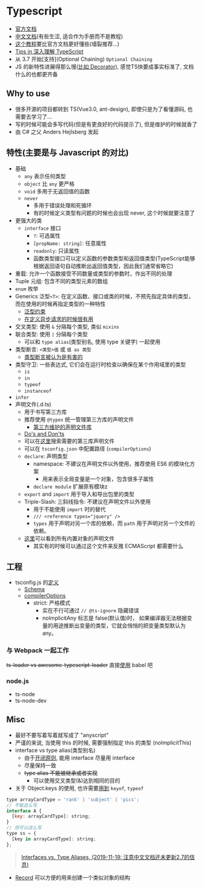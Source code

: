 # Typescript

* [官方文档](https://www.typescriptlang.org/docs/home.html)
* [中文文档](https://www.tslang.cn/docs/home.html)(有些生涩, 适合作为手册而不是教程)
* [这个教程](https://ts.xcatliu.com/)要比官方文档更好懂些(墙裂推荐...)
* [Tips in 深入理解 TypeScript](https://jkchao.github.io/typescript-book-chinese/tips/stringBasedEmuns.html)
* 从 3.7 开始[支持](Optional Chaining) `Optional Chaining`
* JS 的新特性进展得那么慢([比如 Decorator](https://github.com/tc39/proposal-decorators#why-is-decorators-taking-so-long)), 感觉TS快要成事实标准了, 文档什么的也都更齐备

## Why to use

* 很多开源的项目都转到 TS(Vue3.0, ant-design), 即使只是为了看懂源码, 也需要去学习了...
* 写的时候可能会多写代码(但是有更良好的代码提示了), 但是维护的时候就香了
* 由 C# 之父 Anders Hejlsberg 发起

## 特性(主要是与 Javascript 的对比)

* 基础
  * `any` 表示任何类型
  * `object` 比 `any` 更严格
  * `void` 多用于无返回值的函数
  * `never`
    * 多用于错误处理和死循环
    * 有的时候定义类型有问题的时候也会出现 never, 这个时候就要注意了
* 更强大的类
  * `interface` 接口
    * `?`: 可选属性
    * `[propName: string]`: 任意属性
    * `readonly`: 只读属性
    * 函数类型接口可以定义函数的参数类型和返回值类型(TypeScript能够根据返回语句自动推断出返回值类型，因此我们通常省略它)
* 重载: 允许一个函数接受不同数量或类型的参数时，作出不同的处理
* Tuple 元组: 包含不同的类型元素的数组
* `enum` 枚举
* Generics 泛型`<T>`: 在定义函数、接口或类的时候，不预先指定具体的类型，而在使用的时候再指定类型的一种特性
  * [泛型约束](https://ts.xcatliu.com/advanced/generics#fan-xing-yue-shu)
  * [在定义异步请求的时候很有用](https://jkchao.github.io/typescript-book-chinese/typings/generices.html#%E9%85%8D%E5%90%88-axios-%E4%BD%BF%E7%94%A8)
* 交叉类型: 使用 `&` 分隔每个类型, 类似 `mixins`
* 联合类型: 使用 `|` 分隔每个类型
  * 可以和 `type alias`(类型别名, 使用 type 关键字) 一起使用
* 类型断言: `<类型>值` 或 `值 as 类型`
  * [类型断言被认为是有害的](https://jkchao.github.io/typescript-book-chinese/typings/typeAssertion.html#%E7%B1%BB%E5%9E%8B%E6%96%AD%E8%A8%80%E8%A2%AB%E8%AE%A4%E4%B8%BA%E6%98%AF%E6%9C%89%E5%AE%B3%E7%9A%84)
* 类型守卫: 一些表达式, 它们会在运行时检查以确保在某个作用域里的类型
  * `is`
  * `in`
  * `typeof`
  * `instanceof`
* `infer`
* 声明文件(.d.ts)
  * 用于书写第三方库
  * 推荐使用 `@types` 统一管理第三方库的声明文件
    * [第三方维护的声明文件库](https://github.com/DefinitelyTyped/DefinitelyTyped)
  * [Do's and Don'ts](https://www.typescriptlang.org/docs/handbook/declaration-files/do-s-and-don-ts.html)
  * 可以在[这里](https://microsoft.github.io/TypeSearch/)搜索需要的第三库声明文件
  * 可以在 `tsconfig.json` 中配置路径 (`compilerOptions`)
  * `declare`: 声明类型
    * namespace: 不建议在声明文件以外使用，推荐使用 ES6 的模块化方案
      * 用来表示全局变量是一个对象，包含很多子属性
    * `declare module` 扩展原有模块z
  * `export` and `import` 用于导入和导出包里的类型
  * Triple-Slash: 三斜线指令: 不建议在声明文件以外使用
    * 用于不能使用 `import` 时的替代
    * `/// <reference types="jquery" />`
    * `types` 用于声明对另一个库的依赖，而 `path` 用于声明对另一个文件的依赖。
  * [这里](https://github.com/microsoft/TypeScript/tree/master/src/lib)可以看到所有内置对象的声明文件
    * 其实有的时候可以通过这个文件来反推 ECMAScript 都需要什么

## 工程

* tsconfig.js 的[定义](https://www.typescriptlang.org/docs/handbook/tsconfig-json.html)
  * [Schema](http://json.schemastore.org/tsconfig)
  * [compilerOptions](https://www.typescriptlang.org/docs/handbook/compiler-options.html)
    * strict: 严格模式
      * 实在不行可通过 `// @ts-ignore` 隐藏错误
      * noImplicitAny 标志是 false(默认值)时， 如果编译器无法根据变量的用途推断出变量的类型，它就会悄悄的把变量类型默认为 any。

### 与 Webpack 一起工作

~~ts-loader vs awesome-typescript-loader~~
直接[使用](http://www.typescriptlang.org/docs/handbook/integrating-with-build-tools.html#babel) babel 吧

### node.js

* ts-node
* ts-node-dev
  
## Misc

* 最好不要写着写着就写成了 "anyscript"
* 严谨的来说, 当使用 this 的时候, 需要强制指定 this 的类型 (noImplicitThis)
* interface vs type alias(类型别名)
  * 由于[开闭原则](https://zh.wikipedia.org/wiki/%E5%BC%80%E9%97%AD%E5%8E%9F%E5%88%99), 能用 interface 尽量用 interface
  * 尽量保持一致
  * ~~type alias 不能被继承或者实现~~
    * 可以使用交叉类型(&)达到相同的目的
* 关于 Object.keys 的使用, 也许需要[用到](https://stackoverflow.com/questions/52856496/typescript-object-keys-return-string) `keyof`, `typeof`

```javascript
type arrayCardType = 'rank' | 'subject' | 'pics';
// 不能这么写
interface A {
  [key: arrayCardType]: string;
}
// 但可以这么写
type ss = {
  [key in arrayCardType]: string;
};
```

> [Interfaces vs. Type Aliases, (2019-11-19: 注意中文文档还未更新2.7的信息)](https://www.typescriptlang.org/docs/handbook/advanced-types.html#interfaces-vs-type-aliases)

* [Record](https://www.typescriptlang.org/docs/handbook/utility-types.html#recordkt) 可以方便的用来创建一个类似对象的结构
